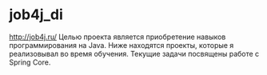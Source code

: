 # job4j_di
http://job4j.ru/
Целью проекта является приобретение навыков программирования на Java.
Ниже находятся проекты, которые я реализовывал во время обучения.
Текущие задачи посвящены работе с Spring Core.